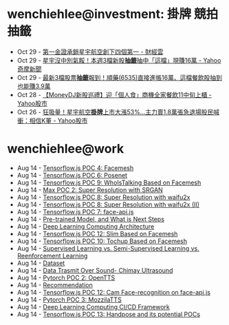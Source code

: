 # wenchiehlee@investment: 掛牌 競拍 抽籤 

<!-- rss start -->
- Oct 29 - [第一金證承銷星宇航空創下四個第一 - 財經雲](https://www.google.com/url?rct=j&sa=t&url=https://finance.ettoday.net/news/2844379&ct=ga&cd=CAIyIDAyOWU0YTc5M2ViOGJkZDQ6Y29tLnR3OnpoLVRXOlRX&usg=AOvVaw19QBWqCorv9RxueTvMxEft)
- Oct 29 - [星宇沒中別氣餒！本週3檔新股<b>抽籤</b>抽中「這檔」現賺16萬 - Yahoo奇摩新聞](https://www.google.com/url?rct=j&sa=t&url=https://tw.news.yahoo.com/%25E6%2598%259F%25E5%25AE%2587%25E6%25B2%2592%25E4%25B8%25AD%25E5%2588%25A5%25E6%25B0%25A3%25E9%25A4%2592-%25E6%259C%25AC%25E9%2580%25B13%25E6%25AA%2594%25E6%2596%25B0%25E8%2582%25A1%25E6%258A%25BD%25E7%25B1%25A4-%25E6%258A%25BD%25E4%25B8%25AD-%25E9%2580%2599%25E6%25AA%2594-%25E7%258F%25BE%25E8%25B3%25BA16%25E8%2590%25AC-093201899.html&ct=ga&cd=CAIyIDAyOWU0YTc5M2ViOGJkZDQ6Y29tLnR3OnpoLVRXOlRX&usg=AOvVaw34KvugehLAzp1e3uaJAxYP)
- Oct 29 - [最新3檔股票<b>抽籤</b>報到！順藥(6535)直接進帳16萬、這檔餐飲股抽到也能賺3.9萬](https://www.google.com/url?rct=j&sa=t&url=https://tw.news.yahoo.com/%25E6%259C%2580%25E6%2596%25B03%25E6%25AA%2594%25E8%2582%25A1%25E7%25A5%25A8%25E6%258A%25BD%25E7%25B1%25A4%25E5%25A0%25B1%25E5%2588%25B0-%25E9%25A0%2586%25E8%2597%25A5-6535-%25E7%259B%25B4%25E6%258E%25A5%25E9%2580%25B2%25E5%25B8%25B316%25E8%2590%25AC-%25E9%2580%2599%25E6%25AA%2594%25E9%25A4%2590%25E9%25A3%25B2%25E8%2582%25A1%25E6%258A%25BD%25E5%2588%25B0%25E4%25B9%259F%25E8%2583%25BD%25E8%25B3%25BA3-034421994.html&ct=ga&cd=CAIyIDAyOWU0YTc5M2ViOGJkZDQ6Y29tLnR3OnpoLVRXOlRX&usg=AOvVaw2Vww1xsxzt7GOoVN7l8bfh)
- Oct 28 - [【MoneyDJ新股巡禮】迎「個人食」商機全家餐飲11中旬上櫃 - Yahoo股市](https://www.google.com/url?rct=j&sa=t&url=https://tw.stock.yahoo.com/video/moneydj%25E6%2596%25B0%25E8%2582%25A1%25E5%25B7%25A1%25E7%25A6%25AE-%25E8%25BF%258E-%25E5%2580%258B%25E4%25BA%25BA%25E9%25A3%259F-%25E5%2595%2586%25E6%25A9%259F-%25E5%2585%25A8%25E5%25AE%25B6%25E9%25A4%2590%25E9%25A3%25B211%25E4%25B8%25AD%25E6%2597%25AC%25E4%25B8%258A%25E6%25AB%2583-062310897.html&ct=ga&cd=CAIyIGMyMDFhNDU4NzAzY2ViODg6Y29tLnR3OnpoLVRXOlRX&usg=AOvVaw1XRssRj64GrV61x4lPhXwK)
- Oct 26 - [狂吸量！星宇航空<b>掛牌</b>上市大漲53%...主力賣1.8萬張急退場股民喊衝：相信K董 - Yahoo股市](https://www.google.com/url?rct=j&sa=t&url=https://tw.stock.yahoo.com/news/%25E7%258B%2582%25E5%2590%25B8%25E9%2587%258F-%25E6%2598%259F%25E5%25AE%2587%25E8%2588%25AA%25E7%25A9%25BA%25E6%258E%259B%25E7%2589%258C%25E4%25B8%258A%25E5%25B8%2582%25E5%25A4%25A7%25E6%25BC%25B253-%25E4%25B8%25BB%25E5%258A%259B%25E8%25B3%25A31-8%25E8%2590%25AC%25E5%25BC%25B5%25E6%2580%25A5%25E9%2580%2580%25E5%25A0%25B4-%25E8%2582%25A1%25E6%25B0%2591%25E5%2596%258A%25E8%25A1%259D-143000390.html&ct=ga&cd=CAIyIGMyMDFhNDU4NzAzY2ViODg6Y29tLnR3OnpoLVRXOlRX&usg=AOvVaw3JGfOjMWTeTXmTi08CvUdd)
<!-- rss end -->

# wenchiehlee@work
<!-- _feed1_ start -->
- Aug 14 - [Tensorflow.js POC 4: Facemesh](https://wenchiehlee.github.io/mkdocs/blog/2020/06/tensorflowjs-poc-4-facemesh/)
- Aug 14 - [Tensorflow.js POC 6: Posenet](https://wenchiehlee.github.io/mkdocs/blog/2020/06/tensorflowjs-poc-6-posenet/)
- Aug 14 - [Tensorflow.js POC 9: WhoIsTalking Based on Facemesh](https://wenchiehlee.github.io/mkdocs/blog/2020/06/tensorflowjs-poc-9-whoistalking-based-on-facemesh/)
- Aug 14 - [Max POC 2: Super Resolution with SRGAN](https://wenchiehlee.github.io/mkdocs/blog/2020/06/max-poc-2-super-resolution-with-srgan/)
- Aug 14 - [Tensorflow.js POC 8: Super Resolution with waifu2x](https://wenchiehlee.github.io/mkdocs/blog/2020/06/tensorflowjs-poc-8-super-resolution-with-waifu2x/)
- Aug 14 - [Tensorflow.js POC 8: Super Resolution with waifu2x (II)](https://wenchiehlee.github.io/mkdocs/blog/2020/06/tensorflowjs-poc-8-super-resolution-with-waifu2x-ii/)
- Aug 14 - [Tensorflow.js POC 7: face-api.js](https://wenchiehlee.github.io/mkdocs/blog/2020/06/tensorflowjs-poc-7-face-apijs/)
- Aug 14 - [Pre-trained Model, and What is Next Steps](https://wenchiehlee.github.io/mkdocs/blog/2020/07/pre-trained-model-and-what-is-next-steps/)
- Aug 14 - [Deep Learning Computing Architecture](https://wenchiehlee.github.io/mkdocs/blog/2020/07/deep-learning-computing-architecture/)
- Aug 14 - [Tensorflow.js POC 12: Slim Based on Facemesh](https://wenchiehlee.github.io/mkdocs/blog/2020/07/tensorflowjs-poc-12-slim-based-on-facemesh/)
- Aug 14 - [Tensorflow.js POC 10: Tochup Based on Facemesh](https://wenchiehlee.github.io/mkdocs/blog/2020/07/tensorflowjs-poc-10-tochup-based-on-facemesh/)
- Aug 14 - [Supervised Learning vs. Semi-Supervised Learning vs. Reenforcement Learning](https://wenchiehlee.github.io/mkdocs/blog/2020/07/supervised-learning-vs-semi-supervised-learning-vs-reenforcement-learning/)
- Aug 14 - [Dataset](https://wenchiehlee.github.io/mkdocs/blog/2020/07/dataset/)
- Aug 14 - [Data Trasmit Over Sound- Chimay Ultrasound](https://wenchiehlee.github.io/mkdocs/blog/2020/07/data-trasmit-over-sound--chimay-ultrasound/)
- Aug 14 - [Pytorch POC 2: OpenTTS](https://wenchiehlee.github.io/mkdocs/blog/2020/08/pytorch-poc-2-opentts/)
- Aug 14 - [Recommendation](https://wenchiehlee.github.io/mkdocs/blog/2020/08/recommendation/)
- Aug 14 - [Tensorflow.js POC 12: Cam Face-recognition on face-api.js](https://wenchiehlee.github.io/mkdocs/blog/2020/06/tensorflowjs-poc-12-cam-face-recognition-on-face-apijs/)
- Aug 14 - [Pytorch POC 3: MozzilaTTS](https://wenchiehlee.github.io/mkdocs/blog/2020/08/pytorch-poc-3-mozzilatts/)
- Aug 14 - [Deep Learning Computing CI/CD Framework](https://wenchiehlee.github.io/mkdocs/blog/2020/08/deep-learning-computing-cicd-framework/)
- Aug 14 - [Tensorflow.js POC 13: Handpose and its potential POCs](https://wenchiehlee.github.io/mkdocs/blog/2020/08/tensorflowjs-poc-13-handpose-and-its-potential-pocs/)
<!-- _feed1_ end -->
